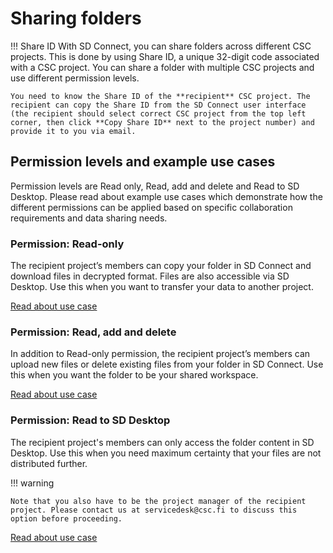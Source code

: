 # Sharing folders

!!! Share ID
    With SD Connect, you can share folders across different CSC projects. This is done by using Share ID, a unique 32-digit code associated with a CSC project. You can share a folder with multiple CSC projects and use different permission levels. 
    
    You need to know the Share ID of the **recipient** CSC project. The recipient can copy the Share ID from the SD Connect user interface (the recipient should select correct CSC project from the top left corner, then click **Copy Share ID** next to the project number) and provide it to you via email. 

## Permission levels and example use cases

Permission levels are Read only, Read, add and delete and Read to SD Desktop. Please read about example use cases which demonstrate how the different permissions can be applied based on specific collaboration requirements and data sharing needs.


### Permission: Read-only

 The recipient project’s members can copy your folder in SD Connect and download files in decrypted format. Files are also accessible via SD Desktop. Use this when you want to transfer your data to another project.

[Read about use case](./sd-connect-use-case-transfer-data.md)

### Permission: Read, add and delete

In addition to Read-only permission, the recipient project’s members can upload new files or delete existing files from your folder in SD Connect. Use this when you want the folder to be your shared workspace. 

[Read about use case](./sd-connect-use-case-workspace.md)


### Permission: Read to SD Desktop

The recipient project's members can only access the folder content in SD Desktop. Use this when you need maximum certainty that your files are not distributed further.

 !!! warning

    Note that you also have to be the project manager of the recipient project. Please contact us at servicedesk@csc.fi to discuss this option before proceeding.

[Read about use case](./sd-connect-use-case-read-to-sd-desktop.md)
